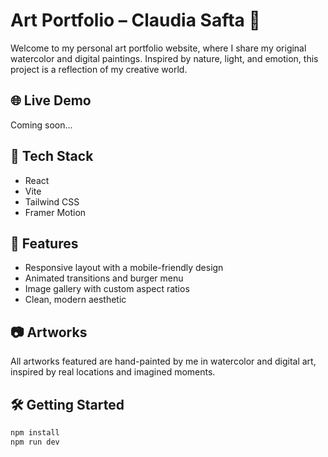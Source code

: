 # Art Portfolio – Claudia Safta 🎨

Welcome to my personal art portfolio website, where I share my original watercolor and digital paintings. Inspired by nature, light, and emotion, this project is a reflection of my creative world.

## 🌐 Live Demo

Coming soon...

## 🚀 Tech Stack

- React
- Vite
- Tailwind CSS
- Framer Motion

## 📁 Features

- Responsive layout with a mobile-friendly design
- Animated transitions and burger menu
- Image gallery with custom aspect ratios
- Clean, modern aesthetic

## 📷 Artworks

All artworks featured are hand-painted by me in watercolor and digital art, inspired by real locations and imagined moments.

## 🛠️ Getting Started

```bash
npm install
npm run dev



```
